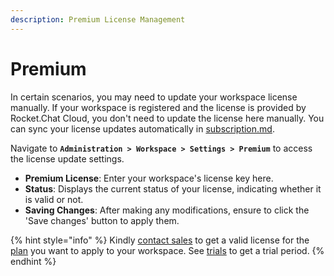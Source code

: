 ```yaml
---
description: Premium License Management
---
```


# Premium

In certain scenarios, you may need to update your workspace license manually. If your workspace is registered and the license is provided by Rocket.Chat Cloud, you don't need to update the license here manually. You can sync your license updates automatically in [subscription.md](../subscription.md "mention").

Navigate to **`Administration > Workspace > Settings > Premium`** to access the license update settings.

* **Premium License**: Enter your workspace's license key here.
* **Status**: Displays the current status of your license, indicating whether it is valid or not.
* **Saving Changes**: After making any modifications, ensure to click the 'Save changes' button to apply them.

{% hint style="info" %}
Kindly [contact sales](https://www.rocket.chat/sales-contact) to get a valid license for the [plan](../../../readme/our-plans.md) you want to apply to your workspace. See [trials](../../../setup-and-configure/trials/ "mention") to get a trial period.
{% endhint %}
